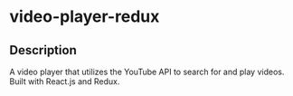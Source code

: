 # video-player-redux

## Description
A video player that utilizes the YouTube API to search for and play videos. Built with React.js and Redux.
